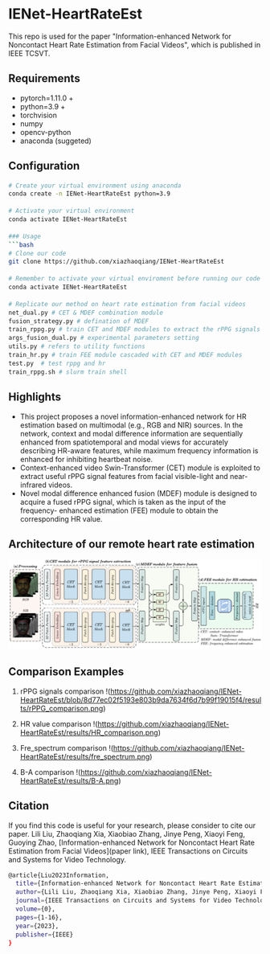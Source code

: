 # IENet-HeartRateEst
This repo is used for the paper "Information-enhanced Network for Noncontact Heart Rate Estimation from Facial Videos", which is published in IEEE TCSVT.

## Requirements
- pytorch=1.11.0 +
- python=3.9 +
- torchvision
- numpy
- opencv-python
- anaconda (suggeted)

## Configuration
```bash
# Create your virtual environment using anaconda
conda create -n IENet-HeartRateEst python=3.9

# Activate your virtual environment
conda activate IENet-HeartRateEst

### Usage
```bash
# Clone our code
git clone https://github.com/xiazhaoqiang/IENet-HeartRateEst

# Remember to activate your virtual enviroment before running our code
conda activate IENet-HeartRateEst

# Replicate our method on heart rate estimation from facial videos 
net_dual.py # CET & MDEF combination module  
fusion_strategy.py # defination of MDEF  
train_rppg.py # train CET and MDEF modules to extract the rPPG signals  
args_fusion_dual.py # experimental parameters setting  
utils.py # refers to utility functions  
train_hr.py # train FEE module cascaded with CET and MDEF modules  
test.py  # test rppg and hr  
train_rppg.sh # slurm train shell  
```
## Highlights
- This project proposes a novel information-enhanced network for HR estimation based on multimodal (e.g., RGB and NIR) sources.  In the network, context and modal difference information are sequentially enhanced from spatiotemporal and modal views for accurately describing HR-aware features, while maximum frequency information is enhanced for inhibiting heartbeat noise.
- Context-enhanced video Swin-Transformer (CET) module is exploited to extract useful rPPG signal features from facial visible-light and near-infrared videos.
- Novel modal difference enhanced fusion (MDEF) module is designed to acquire a fused rPPG signal,  which is taken as the input of the frequency- enhanced estimation (FEE) module to obtain the corresponding HR value. 

## Architecture of our remote heart rate estimation
![flowchart](https://github.com/xiazhaoqiang/IENet-HeartRateEst/blob/8d77ec02f5193e803b9da7634f6d7b99f19015f4/results/flowchart.png)

## Comparison Examples
1. rPPG signals comparison
!(https://github.com/xiazhaoqiang/IENet-HeartRateEst/blob/8d77ec02f5193e803b9da7634f6d7b99f19015f4/results/rPPG_comparison.png)


2. HR value comparison
!(https://github.com/xiazhaoqiang/IENet-HeartRateEst/results/HR_comparison.png)


3. Fre_spectrum comparison
!(https://github.com/xiazhaoqiang/IENet-HeartRateEst/results/fre_spectrum.png)


4. B-A comparison
!(https://github.com/xiazhaoqiang/IENet-HeartRateEst/results/B-A.png)


## Citation
If you find this code is useful for your research, please consider to cite our paper. Lili Liu, Zhaoqiang Xia, Xiaobiao Zhang, Jinye Peng, Xiaoyi Feng, Guoying Zhao, [Information-enhanced Network for Noncontact Heart Rate Estimation from Facial Videos](paper link),  IEEE Transactions on Circuits and Systems for Video Technology.

```bash
@article{Liu2023Information,
  title={Information-enhanced Network for Noncontact Heart Rate Estimation from Facial Videos},
  author={Lili Liu, Zhaoqiang Xia, Xiaobiao Zhang, Jinye Peng, Xiaoyi Feng and Guoying Zhao},
  journal={IEEE Transactions on Circuits and Systems for Video Technology},
  volume={0},
  pages={1-16},
  year={2023},
  publisher={IEEE}
}
```
